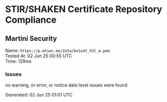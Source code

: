 # STIR/SHAKEN Certificate Repository Compliance

## Martini Security

Name: `https://p.mtsec.me/2e5a/be1o4t_hSC_m.pem`\
Tested At: 02 Jun 25 00:55 UTC\
Time: 129ms

### Issues

no warning, or error, or notice date level issues were found

Generated: 02 Jun 25 01:01 UTC